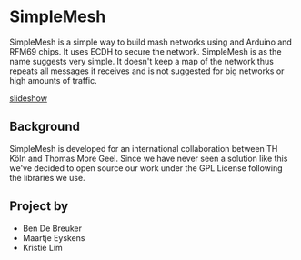 SimpleMesh
==========
SimpleMesh is a simple way to build mash networks using and Arduino and RFM69 chips. It uses ECDH to secure the network. SimpleMesh is as the name suggests very simple. It doesn't keep a map of the network thus repeats all messages it receives and is not suggested for big networks or high amounts of traffic.

[slideshow](https://docs.google.com/presentation/d/e/2PACX-1vSuKsd36Ef2N6bLRBq_TvwxMUaBEAJs5MbuhF40pO_gngQPLbqZUDFlH0bbMkvVuE33nmy2TxCoh3P1/embed?start=false&loop=false&delayms=3000)

## Background
SimpleMesh is developed for an international collaboration between TH Köln and Thomas More Geel. Since we have never seen a solution like this we've decided to open source our work under the GPL License following the libraries we use.

## Project by
- Ben De Breuker
- Maartje Eyskens
- Kristie Lim
